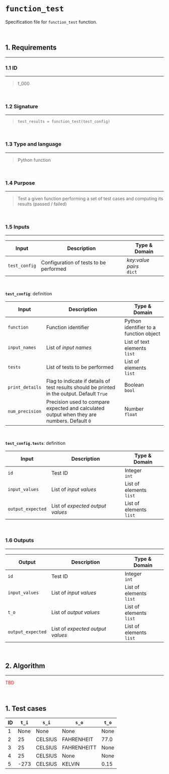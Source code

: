 # **`function_test`**

Specification file for `function_test` function.

<br>

## 1. Requirements
---

### 1.1 ID
---
> f_000

<br>

### 1.2 Signature
---
> `test_results = function_test(test_config)`

<br>

### 1.3 Type and language
---
> Python function

<br>

### 1.4 Purpose
---
> Test a given function performing a set of test cases and computing its results (passed / failed)

<br>

### 1.5 Inputs
---

| Input | Description | Type & Domain |
|---|---|---|
| `test_config` | Configuration of tests to be performed | *key:value pairs* <br> `dict`

<br>

**`test_config`**: definition

| Input | Description | Type & Domain |
|---|---|---|
| `function` | Function identifier | Python identifier to a function object |
| `input_names` | List of *input names* | List of text elements <br> `list` |
| `tests` | List of tests to be performed | List of elements <br> `list` |
| `print_details` | Flag to indicate if details of test results should be printed in the output. Default `True` | Boolean <br> `bool` |
| `num_precision` | Precision used to compare expected and calculated output when they are numbers. Default `0` | Number <br> `float` |

<br>

**`test_config.tests`**: definition

| Input | Description | Type & Domain |
|---|---|---|
| `id` | Test ID | Integer <br> `int` |
| `input_values` | List of *input values* | List of elements <br> `list` |
| `output_expected` | List of *expected output values* | List of elements <br> `list` |

<br>

### 1.6 Outputs
---

| Output | Description | Type & Domain |
|---|---|---|
| `id` | Test ID | Integer <br> `int` |
| `input_values` | List of *input values* | List of elements <br> `list` |
| `t_o` | List of *output values* | List of elements <br> `list` |
| `output_expected` | List of *expected output values* | List of elements <br> `list` |



<br>

## 2. Algorithm
---

<span style='color:red'>TBD</span>

<br>

## 1. Test cases
| ID | `t_i` | `s_i` | `s_o` | `t_o` |
|---|---|---|---|---|
| 1 | None | None | None | None|
| 2 | 25 | CELSIUS | FAHRENHEIT | 77.0|
| 3 | 25 | CELSIUS | FAHRENHEITT | None|
| 4 | 25 | CELSIUS | None | None|
| 5 | -273 | CELSIUS | KELVIN | 0.15|

